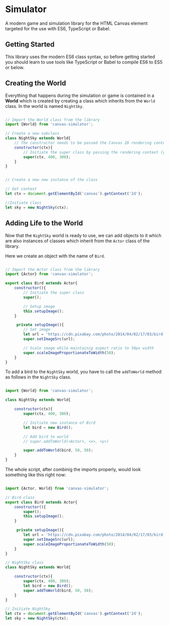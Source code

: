 # Simulator
A modern game and simulation library for the HTML Canvas element targeted for the use with ES6, TypeScript or Babel.

## Getting Started

This library uses the modern ES6 class syntax, so before getting started you should learn to use tools like TypeScript or Babel to compile ES6 to ES5 or below.

## Creating the World

Everything that happens during the simulation or game is contained in a **World** which is created by creating a class which inherits from the `World` class. In the world is named `NightSky`.

```javascript

// Import the World class from the library
import {World} from 'canvas-simulator';

// Create a new subclass
class NightSky extends World{
    // The constructor needs to be passed the Canvas 2D rendering context
    constructor(ctx){
        // Initiate the super class by passing the rendering context (you can forget about it now 🎉) and width and height of the canvas (optional)
        super(ctx, 400, 300);
    }
}


// Create a new new instance of the class

// Get context
let ctx = document.getElementById('canvas').getContext('2d');

//Initiate class
let sky = new NightSky(ctx);

```

## Adding Life to the World

Now that the `NightSky` world is ready to use, we can add objects to it which are also instances of classes which inherit from the `Actor` class of the library.

Here we create an object with the name of `Bird`.

```javascript

// Import the Actor class from the library
import {Actor} from 'canvas-simulator';

export class Bird extends Actor{
    constructor(){
        // Initiate the super class
        super();

        // Setup image
        this.setupImage();
    }

     private setupImage(){
        // Set image
        let url = 'https://cdn.pixabay.com/photo/2014/04/02/17/03/bird-307767_640.png';
        super.setImageSrc(url);

        // Scale image while maintainig aspect ratio to 50px width
        super.scaleImageProportionateToWidth(50);
    }
}

```

To add a bird to the `NightSky` world, you have to call the `addToWorld` method as follows in the `NightSky` class.

```javascript

import {World} from 'canvas-simulator';

class NightSky extends World{

    constructor(ctx){
        super(ctx, 400, 300);

        // Initiate new instance of Bird
        let bird = new Bird();

        // Add bird to world
        // super.addToWorld(<Actor>, <x>, <y>)

        super.addToWorld(bird, 50, 50);
    }
}

```

The whole script, after combinig the imports properly, would look something like this right now:

```javascript

import {Actor, World} from 'canvas-simulator';

// Bird class
export class Bird extends Actor{
    constructor(){
        super();
        this.setupImage();
    }

     private setupImage(){
        let url = 'https://cdn.pixabay.com/photo/2014/04/02/17/03/bird-307767_640.png';
        super.setImageSrc(url);
        super.scaleImageProportionateToWidth(50);
    }
}

// NightSky class
class NightSky extends World{

    constructor(ctx){
        super(ctx, 400, 300);
        let bird = new Bird();
        super.addToWorld(bird, 50, 50);
    }
}

// Initiate NightSky
let ctx = document.getElementById('canvas').getContext('2d');
let sky = new NightSky(ctx);

```